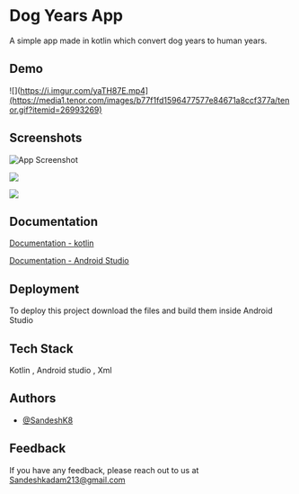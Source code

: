 
# Dog Years App
A simple app made in kotlin which convert dog years to human years.



## Demo



![](https://i.imgur.com/yaTH87E.mp4](https://media1.tenor.com/images/b77f1fd1596477577e84671a8ccf377a/tenor.gif?itemid=26993269)

## Screenshots

![App Screenshot](https://i.imgur.com/ICX9STx.png)

![](https://i.imgur.com/exAfGtX.png)

![](https://i.imgur.com/isz47R8.png)


## Documentation

[Documentation - kotlin](https://kotlinlang.org/docs/home.html)

[Documentation - Android Studio](https://developer.android.com/studio)

## Deployment

To deploy this project download the files and build them inside Android Studio


## Tech Stack

Kotlin , Android studio , Xml 


## Authors

- [@SandeshK8](https://www.github.com/sandeshk8)


## Feedback

If you have any feedback, please reach out to us at Sandeshkadam213@gmail.com

